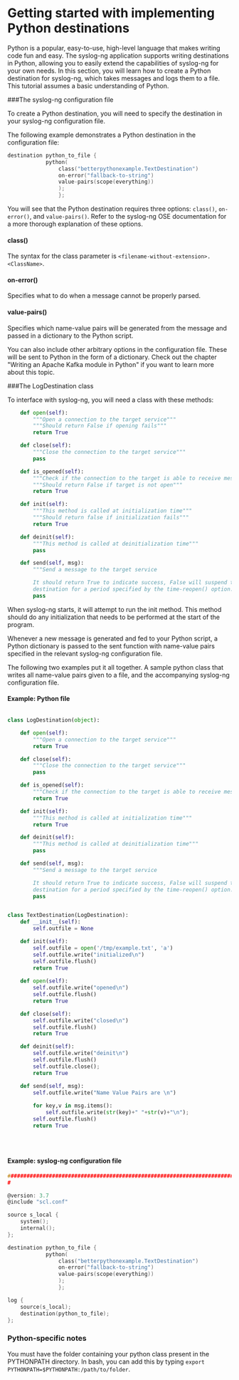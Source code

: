 # Getting started with implementing Python destinations

Python is a popular, easy-to-use, high-level language that makes writing code fun and easy. The syslog-ng application supports writing destinations in Python, allowing you to easily extend the capabilities of syslog-ng for your own needs. In this section, you will learn how to create a Python destination for syslog-ng, which takes messages and logs them to a file. This tutorial assumes a basic understanding of Python.

###The syslog-ng configuration file

To create a Python destination, you will need to specify the destination in your syslog-ng configuration file.

The following example demonstrates a Python destination in the configuration file:

```c
destination python_to_file {
            python(
                class("betterpythonexample.TextDestination")
                on-error("fallback-to-string")
                value-pairs(scope(everything))
                );
                };
```

You will see that the Python destination requires three options: `class()`, `on-error()`, and `value-pairs()`. Refer to the syslog-ng OSE documentation for a more thorough explanation of these options.

#### class()

The syntax for the class parameter is `<filename-without-extension>.<ClassName>`.

#### on-error()

Specifies what to do when a message cannot be properly parsed. 

#### value-pairs()

Specifies which name-value pairs will be generated from the message and passed in a dictionary to the Python script.

You can also include other arbitrary options in the configuration file. These will be sent to Python in the form of a dictionary. Check out the chapter "Writing an Apache Kafka module in Python" if you want to learn more about this topic.

###The LogDestination class

To interface with syslog-ng, you will need a class with these methods:

```python
    def open(self):
        """Open a connection to the target service"""
        """Should return False if opening fails"""
        return True

    def close(self):
        """Close the connection to the target service"""
        pass

    def is_opened(self):
        """Check if the connection to the target is able to receive messages"""
        """Should return False if target is not open"""
        return True

    def init(self):
        """This method is called at initialization time"""
        """Should return false if initialization fails"""
        return True

    def deinit(self):
        """This method is called at deinitialization time"""
        pass

    def send(self, msg):
        """Send a message to the target service

        It should return True to indicate success, False will suspend the
        destination for a period specified by the time-reopen() option."""
        pass
```

When syslog-ng starts, it will attempt to run the init method. This method should do any initialization that needs to be performed at the start of the program.

Whenever a new message is generated and fed to your Python script, a Python dictionary is passed to the sent function with name-value pairs specified in the relevant syslog-ng configuration file.

The following two examples put it all together. A sample python class that writes all name-value pairs given to a file, and the accompanying syslog-ng configuration file.

#### Example: Python file #### 

```python

class LogDestination(object):

    def open(self):
        """Open a connection to the target service"""
        return True

    def close(self):
        """Close the connection to the target service"""
        pass

    def is_opened(self):
        """Check if the connection to the target is able to receive messages"""
        return True

    def init(self):
        """This method is called at initialization time"""
        return True

    def deinit(self):
        """This method is called at deinitialization time"""
        pass

    def send(self, msg):
        """Send a message to the target service

        It should return True to indicate success, False will suspend the
        destination for a period specified by the time-reopen() option."""
        pass


class TextDestination(LogDestination):
    def __init__(self):
        self.outfile = None

    def init(self):
        self.outfile = open('/tmp/example.txt', 'a')
        self.outfile.write("initialized\n")
        self.outfile.flush()
        return True
       
    def open(self):
        self.outfile.write("opened\n")
        self.outfile.flush()
        return True

    def close(self):
        self.outfile.write("closed\n")
        self.outfile.flush()
        return True

    def deinit(self):
        self.outfile.write("deinit\n")
        self.outfile.flush()
        self.outfile.close();
        return True

    def send(self, msg):
        self.outfile.write("Name Value Pairs are \n")
        
        for key,v in msg.items():
            self.outfile.write(str(key)+" "+str(v)+"\n");
        self.outfile.flush()
        return True


        
```
#### Example: syslog-ng configuration file #### 
```c
#############################################################################
#

@version: 3.7
@include "scl.conf"

source s_local {
	system();
	internal();
};

destination python_to_file {
            python(
                class("betterpythonexample.TextDestination")
                on-error("fallback-to-string")
                value-pairs(scope(everything))
                );
                };

log {
    source(s_local);
    destination(python_to_file);
};

```

### Python-specific notes
You must have the folder containing your python class present in the PYTHONPATH directory. In bash, you can add this by typing `export PYTHONPATH=$PYTHONPATH:/path/to/folder`.